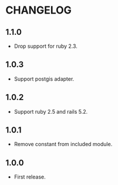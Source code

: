 # CHANGELOG

## 1.1.0

* Drop support for ruby 2.3.

## 1.0.3

* Support postgis adapter.

## 1.0.2

* Support ruby 2.5 and rails 5.2.

## 1.0.1

* Remove constant from included module.

## 1.0.0

* First release.
